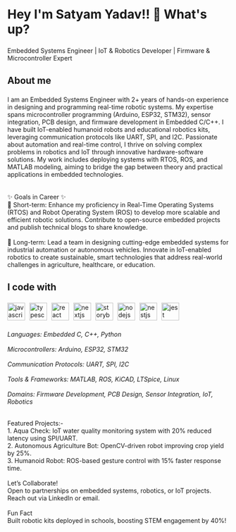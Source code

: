 <h1 align="left">Hey I'm Satyam Yadav!! 👋 What's up?</h1>

###

<p align="left">Embedded Systems Engineer | IoT & Robotics Developer | Firmware & Microcontroller Expert</p>

###

<h2 align="left">About me</h2>

###

<p align="left">I am an Embedded Systems Engineer with 2+ years of hands-on experience in designing and programming real-time robotic systems. My expertise spans microcontroller programming (Arduino, ESP32, STM32), sensor integration, PCB design, and firmware development in Embedded C/C++. I have built IoT-enabled humanoid robots and educational robotics kits, leveraging communication protocols like UART, SPI, and I2C. Passionate about automation and real-time control, I thrive on solving complex problems in robotics and IoT through innovative hardware-software solutions. My work includes deploying systems with RTOS, ROS, and MATLAB modeling, aiming to bridge the gap between theory and practical applications in embedded technologies.<br><br><br>✨ Goals in Career ✨<br>🎯 Short-term: Enhance my proficiency in Real-Time Operating Systems (RTOS) and Robot Operating System (ROS) to develop more scalable and efficient robotic solutions. Contribute to open-source embedded projects and publish technical blogs to share knowledge.<br><br>🎯 Long-term: Lead a team in designing cutting-edge embedded systems for industrial automation or autonomous vehicles. Innovate in IoT-enabled robotics to create sustainable, smart technologies that address real-world challenges in agriculture, healthcare, or education.</p>

###

<h2 align="left">I code with</h2>

###

<div style="display: flex; flex-wrap: wrap; gap: 10px; justify-content: flex-start; align-items: center;">
  <img src="https://cdn.jsdelivr.net/gh/devicons/devicon/icons/javascript/javascript-original.svg" height="40" width="40" alt="javascript logo"/>
  <img src="https://cdn.jsdelivr.net/gh/devicons/devicon/icons/typescript/typescript-original.svg" height="40" width="40" alt="typescript logo"/>
  <img src="https://cdn.jsdelivr.net/gh/devicons/devicon/icons/react/react-original.svg" height="40" width="40" alt="react logo"/>
  <img src="https://cdn.jsdelivr.net/gh/devicons/devicon/icons/nextjs/nextjs-original.svg" height="40" width="40" alt="nextjs logo"/>
  <img src="https://cdn.jsdelivr.net/gh/devicons/devicon/icons/storybook/storybook-original.svg" height="40" width="40" alt="storybook logo"/>
  <img src="https://cdn.jsdelivr.net/gh/devicons/devicon/icons/nodejs/nodejs-original.svg" height="40" width="40" alt="nodejs logo"/>
  <img src="https://cdn.jsdelivr.net/gh/devicons/devicon/icons/nestjs/nestjs-original.svg" height="40" width="40" alt="nestjs logo"/>
  <img src="https://cdn.jsdelivr.net/gh/devicons/devicon/icons/jest/jest-plain.svg" height="40" width="40" alt="jest logo"/>
</div>

###

<h6 align="left">Languages: Embedded C, C++, Python<br><br>Microcontrollers: Arduino, ESP32, STM32<br><br>Communication Protocols: UART, SPI, I2C<br><br>Tools & Frameworks: MATLAB, ROS, KiCAD, LTSpice, Linux<br><br>Domains: Firmware Development, PCB Design, Sensor Integration, IoT, Robotics</h6>

###

<p align="left">Featured Projects:-<br>1. Aqua Check: IoT water quality monitoring system with 20% reduced latency using SPI/UART.<br>2. Autonomous Agriculture Bot: OpenCV-driven robot improving crop yield by 25%.<br>3. Humanoid Robot: ROS-based gesture control with 15% faster response time.<br><br>Let’s Collaborate!<br>Open to partnerships on embedded systems, robotics, or IoT projects. Reach out via LinkedIn or email.<br><br>Fun Fact<br>Built robotic kits deployed in schools, boosting STEM engagement by 40%!</p>

###


